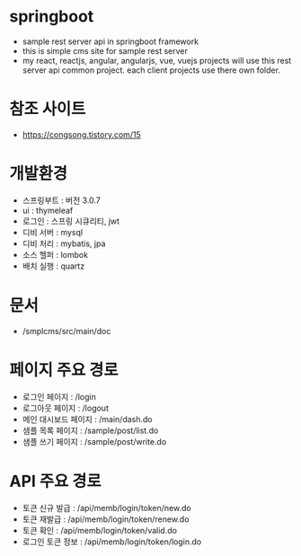 # springboot
- sample rest server api in springboot framework
- this is simple cms site for sample rest server
- my react, reactjs, angular, angularjs, vue, vuejs projects will use this rest server api common project.
  each client projects use there own folder.

# 참조 사이트
- https://congsong.tistory.com/15

# 개발환경
- 스프링부트 : 버전 3.0.7
- ui : thymeleaf
- 로그인 : 스프링 시큐리티, jwt
- 디비 서버 : mysql
- 디비 처리 : mybatis, jpa
- 소스 헬퍼 : lombok
- 배치 실행 : quartz

# 문서
- /smplcms/src/main/doc

# 페이지 주요 경로
- 로그인 페이지 : /login
- 로그아웃 페이지 : /logout
- 메인 대시보드 페이지 : /main/dash.do
- 샘플 목록 페이지 : /sample/post/list.do
- 샘플 쓰기 페이지 : /sample/post/write.do

# API 주요 경로
- 토큰 신규 발급 : /api/memb/login/token/new.do
- 토큰 재발급 : /api/memb/login/token/renew.do
- 토큰 확인 : /api/memb/login/token/valid.do
- 로그인 토큰 정보 : /api/memb/login/token/login.do
